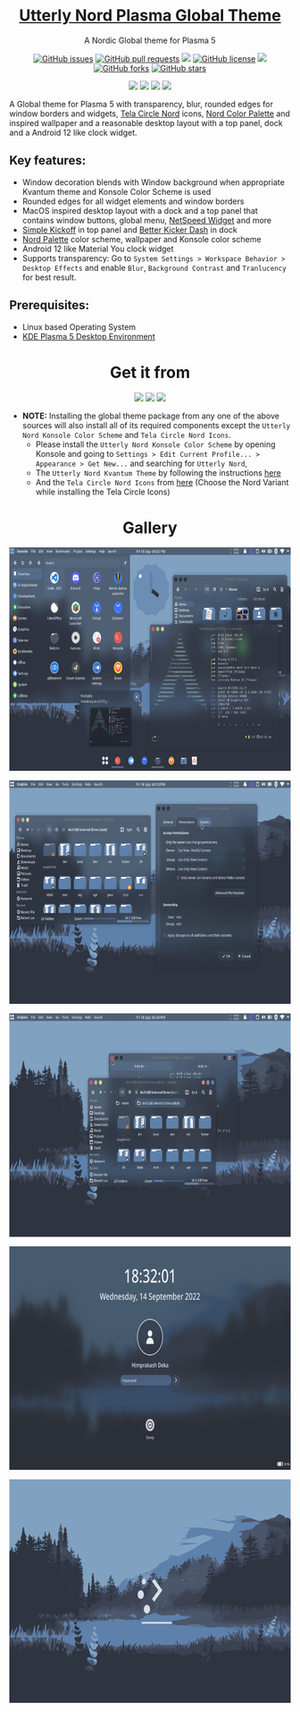<p align="center">
 <a href="https://himdek.com/Utterly-Nord-Plasma/"><h1 align="center">Utterly Nord Plasma Global Theme</h1></a>
 <p align="center">A Nordic Global theme for Plasma 5</p>
</p>

<p class="buttons" align="center">
 <a href="https://github.com/HimDek/Utterly-Nord-Plasma/issues"><img alt="GitHub issues" src="https://img.shields.io/github/issues/HimDek/Utterly-Nord-Plasma?style=flat-square"></a>
 <a href="https://github.com/HimDek/Utterly-Nord-Plasma/pulls"><img alt="GitHub pull requests" src="https://img.shields.io/github/issues-pr/himdek/Utterly-Nord-Plasma?style=flat-square"></a>
 <a href="https://github.com/HimDek/Utterly-Nord-Plasma/"><img src="https://img.shields.io/badge/GitHub-View%20sourcecode-blue?style=flat-square&logo=github&color=blueviolet" /></a>
 <a href="https://github.com/HimDek/Utterly-Nord-Plasma/blob/master/LICENSE.md"><img alt="GitHub license" src="https://img.shields.io/github/license/HimDek/Utterly-Nord-Plasma?style=flat-square"></a>
 <a href="https://github.com/HimDek/Utterly-Nord-Plasma/actions/workflows/pages/pages-build-deployment/"><img src="https://img.shields.io/github/deployments/HimDek/Utterly-Nord-Plasma/github-pages?label=WebPage%20build%20status&logo=InternetExplorer&style=flat-square" /></a>
 <a href="https://github.com/HimDek/Utterly-Nord-Plasma/network"><img alt="GitHub forks" src="https://img.shields.io/github/forks/HimDek/Utterly-Nord-Plasma?style=flat-square"></a>
 <a href="https://github.com/HimDek/Utterly-Nord-Plasma/stargazers"><img alt="GitHub stars" src="https://img.shields.io/github/stars/HimDek/Utterly-Nord-Plasma?style=flat-square"></a>
</p>

<p class="buttons" align="center">
  <a href="#gallery"><img src="https://img.shields.io/badge/View%20Screenshots-blueviolet?style=for-the-badge" /></a>
  <a href="https://himdek.com/?tab=donate"><img src="https://img.shields.io/badge/Donate-Support%20me-green?style=for-the-badge&logo=Razorpay" /></a> 
  <a href="https://himdek.com/Utterly-Nord-Plasma/"><img class="invisible" src="https://img.shields.io/badge/himdek.com-View%20in%20Website-blue?style=for-the-badge&logo=Internet-Explorer&color=blue" /></a>
  <a href="#prerequisites"><img src="https://img.shields.io/badge/Install-green?style=for-the-badge" /></a>
</p>

A Global theme for Plasma 5 with transparency, blur, rounded edges for window borders and widgets, [Tela Circle Nord](https://www.pling.com/p/1359276) icons, [Nord Color Palette](https://www.nordtheme.com/docs/colors-and-palettes) and inspired wallpaper and a reasonable desktop layout with a top panel, dock and a Android 12 like clock widget.

## Key features:

* Window decoration blends with Window background when appropriate Kvantum theme and Konsole Color Scheme is used
* Rounded edges for all widget elements and window borders
* MacOS inspired desktop layout with a dock and a top panel that contains window buttons, global menu, [NetSpeed Widget](https://store.kde.org/p/998895/) and more
* [Simple Kickoff](https://github.com/HimDek/Simple-Kickoff-for-Plasma) in top panel and [Better Kicker Dash](https://github.com/HimDek/Better-Kicker-Dash-for-Plasma) in dock
* [Nord Palette](https://www.nordtheme.com/docs/colors-and-palettes) color scheme, wallpaper and Konsole color scheme
* Android 12 like Material You clock widget
* Supports transparency: Go to `System Settings > Workspace Behavior > Desktop Effects` and enable `Blur`, `Background Contrast` and `Tranlucency` for best result.

## Prerequisites:

* Linux based Operating System
* [KDE Plasma 5 Desktop Environment](https://kde.org/plasma-desktop/)

<h1 align="center">Get it from</h1>

<p align="center">
  <a href="https://www.pling.com/p/1904859"><img height="50px" src="https://img.shields.io/badge/Pling%20Store-informational?style=for-the-badge&color=orange" /></a>
  <a href="https://store.kde.org/p/1904859"><img height="50px" src="https://img.shields.io/badge/KDE%20Store-informational?style=for-the-badge&logo=KDE" /></a>
  <a href="https://www.opendesktop.org/p/1904859"><img height="50px" src="https://img.shields.io/badge/openDesktop-informational?style=for-the-badge&color=blueviolet" /></a>
</p>

* **NOTE:** Installing the global theme package from any one of the above sources will also install all of its required components except the `Utterly Nord Konsole Color Scheme` and `Tela Circle Nord Icons`.
  * Please install the `Utterly Nord Konsole Color Scheme` by opening Konsole and going to `Settings > Edit Current Profile... > Appearance > Get New...` and searching for `Utterly Nord`,
  * The `Utterly Nord Kvantum Theme` by following the instructions [here](https://store.kde.org/p/1905813)
  * And the `Tela Circle Nord Icons` from [here](https://www.pling.com/p/1359276) (Choose the Nord Variant while installing the Tela Circle Icons)

<h1 id="gallery" align="center">Gallery</h1>

<p align="center">
<img height="400px" src="assets/20220916_170516_Screenshot_88.png" align="center"/>
<br /><br />
<img height="400px" src="assets/20220916_170550_Screenshot_93.png" align="center"/>
<br /><br />
<img height="400px" src="assets/20220916_170544_Screenshot_94.png" align="center"/>
<br /><br />
<img height="400px" src="assets/20220914_192233_lockscreen.png" align="center"/>
<br /><br />
<img height="400px" src="assets/20220914_192238_splash.png" align="center"/>

</p>
